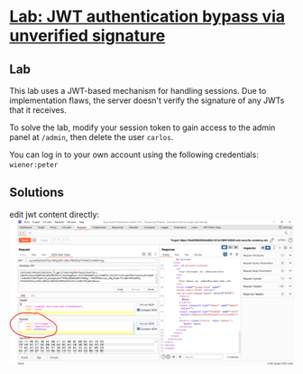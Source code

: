 # [Lab: JWT authentication bypass via unverified signature](https://portswigger.net/web-security/jwt/lab-jwt-authentication-bypass-via-unverified-signature)

## Lab

This lab uses a JWT-based mechanism for handling sessions. Due to implementation flaws, the server doesn't verify the signature of any JWTs that it receives.

To solve the lab, modify your session token to gain access to the admin panel at  `/admin`, then delete the user  `carlos`.

You can log in to your own account using the following credentials:  `wiener:peter`

## Solutions

edit jwt content directly:
![edit directly](../img/lab-1-edit-jwt-directly.png)
